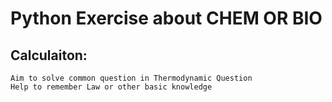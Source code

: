 # Python Exercise about CHEM OR BIO

## Calculaiton:
	Aim to solve common question in Thermodynamic Question
	Help to remember Law or other basic knowledge


